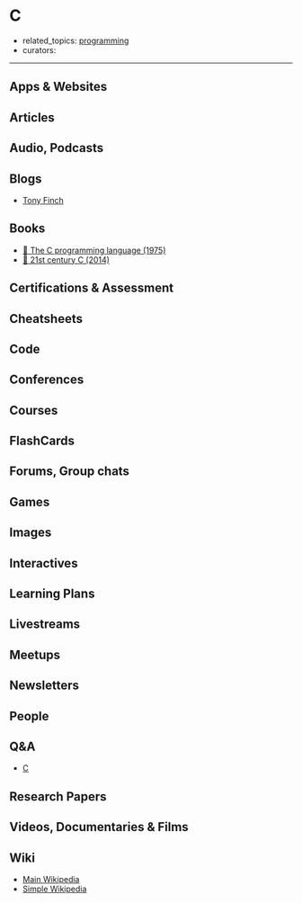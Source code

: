 # C

- related_topics: [programming](programming.md)
- curators:

------

## Apps & Websites

## Articles

## Audio, Podcasts

## Blogs
- [Tony Finch](http://fanf.livejournal.com/)

## Books

- [📕 The C programming language (1975)](http://www.goodreads.com/book/show/515601.The_C_Programming_Language)
- [📕 21st century C (2014)](http://shop.oreilly.com/product/0636920033677.do)


## Certifications & Assessment

## Cheatsheets

## Code

## Conferences

## Courses

## FlashCards

## Forums, Group chats

## Games

## Images

## Interactives

## Learning Plans

## Livestreams

## Meetups

## Newsletters

## People

## Q&A

- [C](https://www.quora.com/topic/C-programming-language)

## Research Papers

## Videos, Documentaries & Films

## Wiki

- [Main Wikipedia](https://en.wikipedia.org/wiki/The_C_Programming_Language)
- [Simple Wikipedia](https://simple.wikipedia.org/wiki/C_(programming_language))
